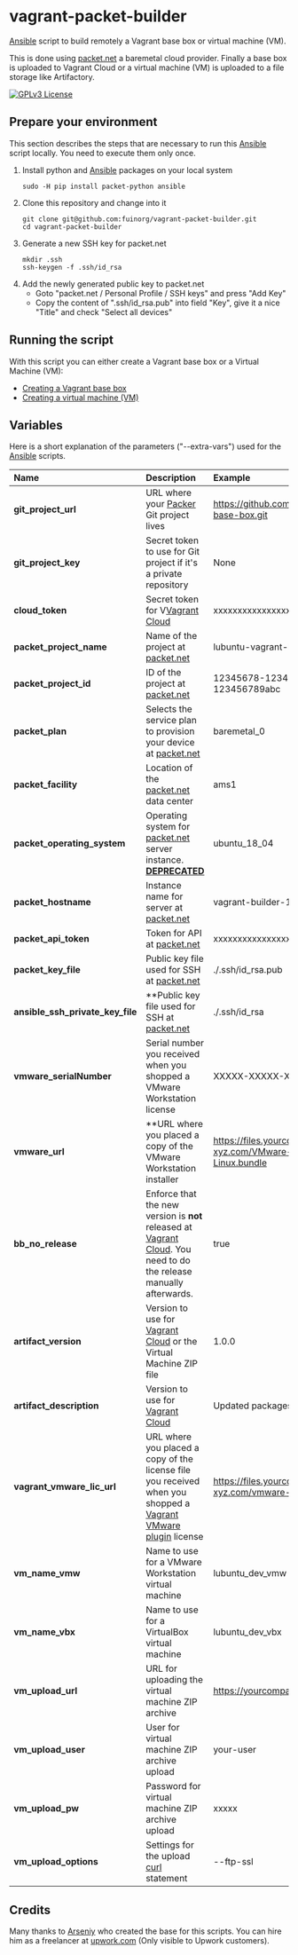 # vagrant-packet-builder
[Ansible](https://www.ansible.com/) script to build remotely a Vagrant base box or virtual machine (VM).

This is done using [packet.net](https://www.packet.net/) a baremetal cloud provider. Finally a base box is uploaded to Vagrant Cloud or a virtual machine (VM) is uploaded to a file storage like Artifactory.

[![GPLv3 License](http://img.shields.io/badge/license-GPLv3-blue.svg)](https://www.gnu.org/licenses/gpl-3.0.de.html)

## Prepare your environment
This section describes the steps that are necessary to run this [Ansible](https://www.ansible.com/) script locally. You need to execute them only once.

1. Install python and [Ansible](https://www.ansible.com/) packages on your local system
   ```
   sudo -H pip install packet-python ansible
   ```
2. Clone this repository and change into it
   ```
   git clone git@github.com:fuinorg/vagrant-packet-builder.git
   cd vagrant-packet-builder
   ```
3. Generate a new SSH key for packet.net
   ```
   mkdir .ssh
   ssh-keygen -f .ssh/id_rsa
   ```
4. Add the newly generated public key to packet.net
   * Goto "packet.net / Personal Profile / SSH keys" and press "Add Key"
   * Copy the content of ".ssh/id_rsa.pub" into field "Key", give it a nice "Title" and check "Select all devices"

## Running the script
With this script you can either create a Vagrant base box or a Virtual Machine (VM):
* [Creating a Vagrant base box](README-bb.md)
* [Creating a virtual machine (VM)](README-vm.md)

## Variables
Here is a short explanation of the parameters ("--extra-vars") used for the [Ansible](https://www.ansible.com/) scripts. 

| Name  | Description | Example |
| :---- | :---------- | :------ |
| **git_project_url** | URL where your [Packer](https://www.packer.io/) Git project lives | https://github.com/fuinorg/lubuntu-vagrant-base-box.git | 
| **git_project_key** | Secret token to use for Git project if it's a private repository | None | 
| **cloud_token** | Secret token for V[Vagrant Cloud](https://app.vagrantup.com/) | xxxxxxxxxxxxxxxxxxxxxxxxxxxxxxxx | 
| **packet_project_name** | Name of the project at [packet.net](https://www.packet.net/) | lubuntu-vagrant-base-box | 
| **packet_project_id** | ID of the project at [packet.net](https://www.packet.net/) | 12345678-1234-1234-1234-123456789abc |
| **packet_plan** | Selects the service plan to provision your device at [packet.net](https://www.packet.net/) | baremetal_0 | 
| **packet_facility** | Location of the [packet.net](https://www.packet.net/) data center | ams1 | 
| **packet_operating_system** | Operating system for [packet.net](https://www.packet.net/) server instance. **[DEPRECATED](https://github.com/fuinorg/vagrant-packet-builder/issues/13)** | ubuntu_18_04 | 
| **packet_hostname** | Instance name for server at [packet.net](https://www.packet.net/) | vagrant-builder-1234 | 
| **packet_api_token** | Token for API at [packet.net](https://www.packet.net/) | xxxxxxxxxxxxxxxxxxxxxxxxxxxxxxxx |
| **packet_key_file** | Public key file used for SSH at [packet.net](https://www.packet.net/) | ./.ssh/id_rsa.pub |
| **ansible_ssh_private_key_file** | **Public key file used for SSH at [packet.net](https://www.packet.net/) | ./.ssh/id_rsa |
| **vmware_serialNumber** | Serial number you received when you shopped a VMware Workstation license | XXXXX-XXXXX-XXXXX-XXXXX-XXXXX |
| **vmware_url** | **URL where you placed a copy of the VMware Workstation installer | https://files.yourcompany-domain-xyz.com/VMware-Workstation-14-Pro-Linux.bundle |
| **bb_no_release** | Enforce that the new version is **not** released at [Vagrant Cloud](https://app.vagrantup.com/). You need to do the release manually afterwards. | true |
| **artifact_version** | Version to use for [Vagrant Cloud](https://app.vagrantup.com/) or the Virtual Machine ZIP file | 1.0.0 |
| **artifact_description** | Version to use for [Vagrant Cloud](https://app.vagrantup.com/) | Updated packages |
| **vagrant_vmware_lic_url** | URL where you placed a copy of the license file you received when you shopped a [Vagrant VMware plugin](https://www.vagrantup.com/vmware) license | https://files.yourcompany-domain-xyz.com/vmware-workstation.lic |
| **vm_name_vmw** | Name to use for a VMware Workstation virtual machine | lubuntu_dev_vmw |
| **vm_name_vbx** | Name to use for a VirtualBox virtual machine | lubuntu_dev_vbx |
| **vm_upload_url** | URL for uploading the virtual machine ZIP archive | https://yourcompany.jfrog.io/yourcompany/files/ |
| **vm_upload_user** | User for virtual machine ZIP archive upload | your-user |
| **vm_upload_pw** | Password for virtual machine ZIP archive upload  | xxxxx |
| **vm_upload_options** | Settings for the upload [curl](https://curl.haxx.se/) statement | --ftp-ssl |

## Credits
Many thanks to [Arseniy](https://github.com/ashemenev/) who created the base for this scripts. You can hire him as a freelancer at [upwork.com](https://www.upwork.com/freelancers/~018e862d2f68accf3b/) (Only visible to Upwork customers).
